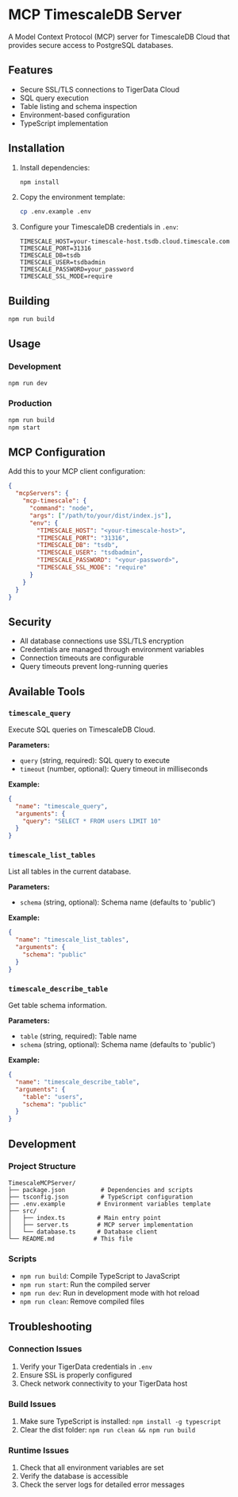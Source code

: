 # MCP TimescaleDB Server

A Model Context Protocol (MCP) server for TimescaleDB Cloud that provides secure access to PostgreSQL databases.

## Features

- Secure SSL/TLS connections to TigerData Cloud
- SQL query execution
- Table listing and schema inspection
- Environment-based configuration
- TypeScript implementation

## Installation

1. Install dependencies:
   ```bash
   npm install
   ```

2. Copy the environment template:
   ```bash
   cp .env.example .env
   ```

3. Configure your TimescaleDB credentials in `.env`:
   ```env
   TIMESCALE_HOST=your-timescale-host.tsdb.cloud.timescale.com
   TIMESCALE_PORT=31316
   TIMESCALE_DB=tsdb
   TIMESCALE_USER=tsdbadmin
   TIMESCALE_PASSWORD=your_password
   TIMESCALE_SSL_MODE=require
   ```

## Building

```bash
npm run build
```

## Usage

### Development
```bash
npm run dev
```

### Production
```bash
npm run build
npm start
```

## MCP Configuration

Add this to your MCP client configuration:

```json
{
  "mcpServers": {
    "mcp-timescale": {
      "command": "node",
      "args": ["/path/to/your/dist/index.js"],
      "env": {
        "TIMESCALE_HOST": "<your-timescale-host>",
        "TIMESCALE_PORT": "31316",
        "TIMESCALE_DB": "tsdb",
        "TIMESCALE_USER": "tsdbadmin",
        "TIMESCALE_PASSWORD": "<your-password>",
        "TIMESCALE_SSL_MODE": "require"
      }
    }
  }
}
```

## Security

- All database connections use SSL/TLS encryption
- Credentials are managed through environment variables
- Connection timeouts are configurable
- Query timeouts prevent long-running queries

## Available Tools

### `timescale_query`
Execute SQL queries on TimescaleDB Cloud.

**Parameters:**
- `query` (string, required): SQL query to execute
- `timeout` (number, optional): Query timeout in milliseconds

**Example:**
```json
{
  "name": "timescale_query",
  "arguments": {
    "query": "SELECT * FROM users LIMIT 10"
  }
}
```

### `timescale_list_tables`
List all tables in the current database.

**Parameters:**
- `schema` (string, optional): Schema name (defaults to 'public')

**Example:**
```json
{
  "name": "timescale_list_tables",
  "arguments": {
    "schema": "public"
  }
}
```

### `timescale_describe_table`
Get table schema information.

**Parameters:**
- `table` (string, required): Table name
- `schema` (string, optional): Schema name (defaults to 'public')

**Example:**
```json
{
  "name": "timescale_describe_table",
  "arguments": {
    "table": "users",
    "schema": "public"
  }
}
```

## Development

### Project Structure
```
TimescaleMCPServer/
├── package.json          # Dependencies and scripts
├── tsconfig.json         # TypeScript configuration
├── .env.example         # Environment variables template
├── src/
│   ├── index.ts         # Main entry point
│   ├── server.ts        # MCP server implementation
│   └── database.ts      # Database client
└── README.md           # This file
```

### Scripts
- `npm run build`: Compile TypeScript to JavaScript
- `npm run start`: Run the compiled server
- `npm run dev`: Run in development mode with hot reload
- `npm run clean`: Remove compiled files

## Troubleshooting

### Connection Issues
1. Verify your TigerData credentials in `.env`
2. Ensure SSL is properly configured
3. Check network connectivity to your TigerData host

### Build Issues
1. Make sure TypeScript is installed: `npm install -g typescript`
2. Clear the dist folder: `npm run clean && npm run build`

### Runtime Issues
1. Check that all environment variables are set
2. Verify the database is accessible
3. Check the server logs for detailed error messages 
